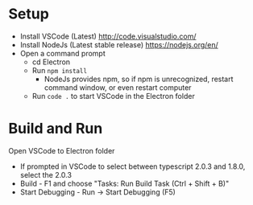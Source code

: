 # Setup
- Install VSCode (Latest) http://code.visualstudio.com/
- Install NodeJs (Latest stable release) https://nodejs.org/en/
- Open a command prompt
   - cd Electron
   - Run `npm install`
      - NodeJs provides npm, so if npm is unrecognized, restart command window, or even restart computer
   - Run `code .` to start VSCode in the Electron folder

# Build and Run
Open VSCode to Electron folder
   - If prompted in VSCode to select between typescript 2.0.3 and 1.8.0, select the 2.0.3
- Build - F1 and choose "Tasks: Run Build Task (Ctrl + Shift + B)"
- Start Debugging - Run -> Start Debugging (F5)
